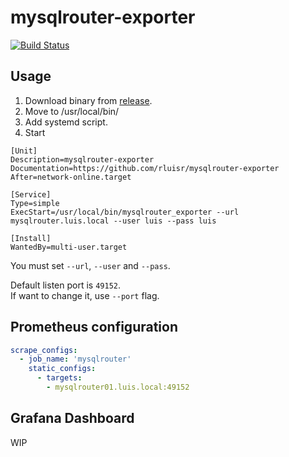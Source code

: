 mysqlrouter-exporter
=====================
[![Build Status](https://cloud.drone.io/api/badges/rluisr/mysqlrouter_exporter/status.svg)](https://cloud.drone.io/rluisr/mysqlrouter_exporter)

Usage
-----
1. Download binary from [release]().
2. Move to /usr/local/bin/
3. Add systemd script.
4. Start
```
[Unit]
Description=mysqlrouter-exporter
Documentation=https://github.com/rluisr/mysqlrouter-exporter
After=network-online.target

[Service]
Type=simple
ExecStart=/usr/local/bin/mysqlrouter_exporter --url mysqlrouter.luis.local --user luis --pass luis

[Install]
WantedBy=multi-user.target
```

You must set `--url`, `--user` and `--pass`.

Default listen port is `49152`.  
If want to change it, use `--port` flag.

Prometheus configuration
-------------------------
```yaml
scrape_configs:
  - job_name: 'mysqlrouter'
    static_configs:
      - targets:
        - mysqlrouter01.luis.local:49152
```

Grafana Dashboard
------------------------
WIP
